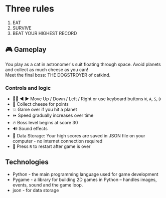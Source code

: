# Three rules
1. EAT
2. SURVIVE
3. BEAT YOUR HIGHEST RECORD
## 🎮 Gameplay
You play as a cat in astronomer's suit floating through space. Avoid planets and collect as much cheese as you can! <br> Meet the final boss: THE DOGSTROYER of catkind.
### Controls and logic

- 🔼🔽 ◀️ ▶️ Move Up / Down / Left / Right or use keyboard buttons `W`, `A`, `S`, `D`
- 🧀 Collect cheese for points  
- 💥 Game over if you hit a planet
- ⏩ Speed gradually increases over time
- 🔥 Boss level begins at score 30
- 🔊 Sound effects
- 💾 Data Storage: Your high scores are saved in JSON file on your computer - no internet connection required
- 🔁 Press `R` to restart after game is over

## Technologies
- Python	- the main programming language used for game development
- Pygame	- a library for building 2D games in Python – handles images, events, sound and the game loop.
- json - for data storage
